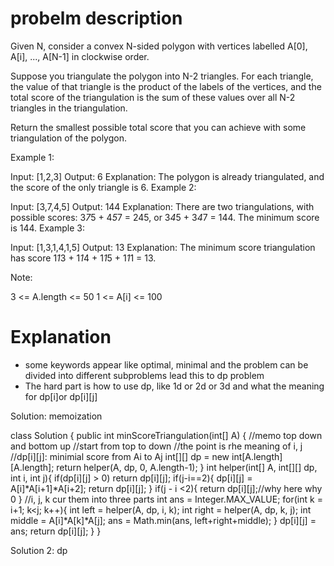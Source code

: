 # probelm description
Given N, consider a convex N-sided polygon with vertices labelled A[0], A[i], ..., A[N-1] in clockwise order.

Suppose you triangulate the polygon into N-2 triangles.  For each triangle, the value of that triangle is the product of the labels of the vertices, and the total score of the triangulation is the sum of these values over all N-2 triangles in the triangulation.

Return the smallest possible total score that you can achieve with some triangulation of the polygon.

 

Example 1:

Input: [1,2,3]
Output: 6
Explanation: The polygon is already triangulated, and the score of the only triangle is 6.
Example 2:



Input: [3,7,4,5]
Output: 144
Explanation: There are two triangulations, with possible scores: 3*7*5 + 4*5*7 = 245, or 3*4*5 + 3*4*7 = 144.  The minimum score is 144.
Example 3:

Input: [1,3,1,4,1,5]
Output: 13
Explanation: The minimum score triangulation has score 1*1*3 + 1*1*4 + 1*1*5 + 1*1*1 = 13.
 

Note:

3 <= A.length <= 50
1 <= A[i] <= 100

# Explanation
- some keywords appear like optimal,  minimal and the problem can be divided into different subproblems lead this to dp problem
- The hard part is how to use dp, like 1d or 2d or 3d and what the meaning for dp[i]or dp[i][j]

Solution: memoization

class Solution {
    public int minScoreTriangulation(int[] A) {
        //memo top down and bottom up
        //start from top to down
        //the point is rhe meaning of i, j
        //dp[i][j]: minimial score from Ai to Aj
        int[][] dp = new int[A.length][A.length];
        return helper(A, dp, 0, A.length-1);
    }
    int helper(int[] A, int[][] dp, int i, int j){
        if(dp[i][j] > 0) return dp[i][j];
        if(j-i==2){
            dp[i][j] = A[i]*A[i+1]*A[i+2];
            return dp[i][j];
        }
        if(j - i <2){
            return dp[i][j];//why here why 0
        }
        //i, j, k cur them into three parts
        int ans = Integer.MAX_VALUE;
        for(int k = i+1; k<j; k++){
            int left = helper(A, dp, i, k);
            int right = helper(A, dp, k, j);
            int middle = A[i]*A[k]*A[j];
            ans = Math.min(ans, left+right+middle);
        }
        dp[i][j] = ans;
        return dp[i][j];
    }
}

Solution 2: dp
